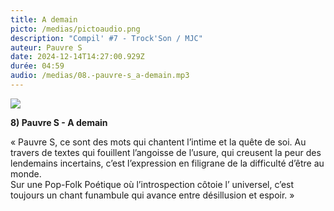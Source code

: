 ```yaml
---
title: A demain
picto: /medias/pictoaudio.png
description: "Compil' #7 - Trock'Son / MJC"
auteur: Pauvre S
date: 2024-12-14T14:27:00.929Z
durée: 04:59
audio: /medias/08.-pauvre-s_a-demain.mp3
---
```

![](/medias/prauves_compil.png)

**8) Pauvre S - A demain** 

« Pauvre S, ce sont des mots qui chantent l’intime et la quête de soi. Au travers de textes qui fouillent l’angoisse de l’usure, qui creusent la peur des lendemains incertains, c’est l’expression en filigrane de la difficulté d’être au monde. \
Sur une Pop-Folk Poétique où l’introspection côtoie l’ universel, c’est toujours un chant funambule qui avance entre désillusion et espoir. »